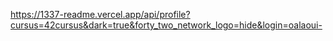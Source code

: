 https://1337-readme.vercel.app/api/profile?cursus=42cursus&dark=true&forty_two_network_logo=hide&login=oalaoui-
